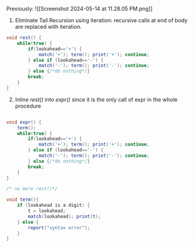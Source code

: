 Previously:
![[Screenshot 2024-05-14 at 11.28.05 PM.png]]

1) Eliminate Tail Recursion using iteration: 
	recursive calls at end of body are replaced with iteration.
```java
void rest() {
	while(true) {
		if(lookahead=='+') {
			match('+'); term(); print('+'); continue;
		} else if (lookahead=='-') {
			match('-'); term(); print('-'); continue;
		} else {/*do nothing*/}
		break;
	}
}
```

2) Inline *rest()* into *expr()* since it is the only call of expr in the whole procedure
```java

void expr() {
	term();
	while(true) {
		if(lookahead=='+') {
			match('+'); term(); print('+'); continue;
		} else if (lookahead=='-') {
			match('-'); term(); print('-'); continue;
		} else {/*do nothing*/}
		break;
	}
}

/* no more rest()*/

void term(){
	if (lookahead is a digit) {
		t = lookahead;
		match(lookahead); print(t);
	} else {
		report("syntax error");
	}
}
```